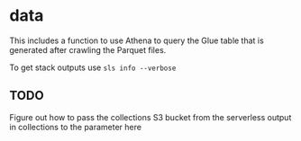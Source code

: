 # data

This includes a function to use Athena to query the Glue table that is generated after crawling the Parquet files.

To get stack outputs use `sls info --verbose`

## TODO

Figure out how to pass the collections S3 bucket from the serverless output in collections to the parameter here

